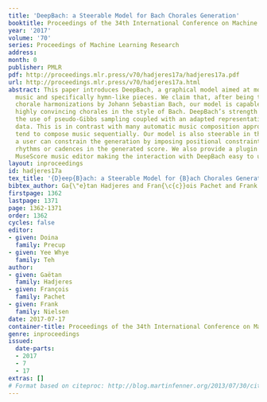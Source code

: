 ```yaml
---
title: 'DeepBach: a Steerable Model for Bach Chorales Generation'
booktitle: Proceedings of the 34th International Conference on Machine Learning
year: '2017'
volume: '70'
series: Proceedings of Machine Learning Research
address: 
month: 0
publisher: PMLR
pdf: http://proceedings.mlr.press/v70/hadjeres17a/hadjeres17a.pdf
url: http://proceedings.mlr.press/v70/hadjeres17a.html
abstract: This paper introduces DeepBach, a graphical model aimed at modeling polyphonic
  music and specifically hymn-like pieces. We claim that, after being trained on the
  chorale harmonizations by Johann Sebastian Bach, our model is capable of generating
  highly convincing chorales in the style of Bach. DeepBach’s strength comes from
  the use of pseudo-Gibbs sampling coupled with an adapted representation of musical
  data. This is in contrast with many automatic music composition approaches which
  tend to compose music sequentially. Our model is also steerable in the sense that
  a user can constrain the generation by imposing positional constraints such as notes,
  rhythms or cadences in the generated score. We also provide a plugin on top of the
  MuseScore music editor making the interaction with DeepBach easy to use.
layout: inproceedings
id: hadjeres17a
tex_title: '{D}eep{B}ach: a Steerable Model for {B}ach Chorales Generation'
bibtex_author: Ga{\"e}tan Hadjeres and Fran{\c{c}}ois Pachet and Frank Nielsen
firstpage: 1362
lastpage: 1371
page: 1362-1371
order: 1362
cycles: false
editor:
- given: Doina
  family: Precup
- given: Yee Whye
  family: Teh
author:
- given: Gaëtan
  family: Hadjeres
- given: François
  family: Pachet
- given: Frank
  family: Nielsen
date: 2017-07-17
container-title: Proceedings of the 34th International Conference on Machine Learning
genre: inproceedings
issued:
  date-parts:
  - 2017
  - 7
  - 17
extras: []
# Format based on citeproc: http://blog.martinfenner.org/2013/07/30/citeproc-yaml-for-bibliographies/
---
```

